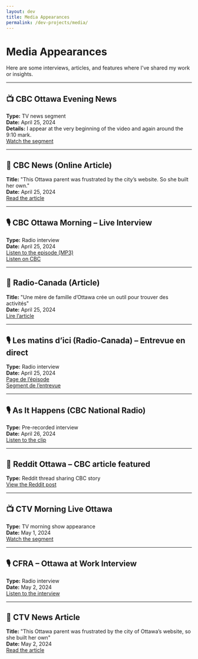 ```yaml
---
layout: dev
title: Media Appearances
permalink: /dev-projects/media/
---
```


# Media Appearances

Here are some interviews, articles, and features where I've shared my work or insights.

---

## 📺 CBC Ottawa Evening News  
**Type:** TV news segment  
**Date:** April 25, 2024  
**Details:** I appear at the very beginning of the video and again around the 9:10 mark.  
[Watch the segment](https://www.cbc.ca/player/play/video/1.7185600)

---

## 📰 CBC News (Online Article)  
**Title:** "This Ottawa parent was frustrated by the city’s website. So she built her own."  
**Date:** April 25, 2024  
[Read the article](https://www.cbc.ca/news/canada/ottawa/ottawa-recreation-schedule-booking-app-website-1.7183398)

---

## 🎙️ CBC Ottawa Morning – Live Interview  
**Type:** Radio interview  
**Date:** April 25, 2024  
[Listen to the episode (MP3)](https://mp3.cbc.ca/radio/CBC_Radio_VMS/659/278/dave-lPnVVWZO-20240425_1714053249695.mp3)  
[Listen on CBC](https://www.cbc.ca/listen/live-radio/1-100-ottawa-morning)

---

## 📰 Radio-Canada (Article)  
**Title:** "Une mère de famille d’Ottawa crée un outil pour trouver des activités"  
**Date:** April 25, 2024  
[Lire l’article](https://ici.radio-canada.ca/nouvelle/2067653/trouver-activite-ottawa-programme)

---

## 🎙️ Les matins d’ici (Radio-Canada) – Entrevue en direct  
**Type:** Radio interview  
**Date:** April 25, 2024  
[Page de l’épisode](https://ici.radio-canada.ca/ohdio/premiere/emissions/les-matins-d-ici/episodes/752540/rattrapage-jeudi-25-avril-2024)  
[Segment de l’entrevue](https://ici.radio-canada.ca/ohdio/premiere/emissions/Les-matins-d-ici/segments/entrevue/495095/intelligence-artificielle-inscription-loisirs-activites-ottawa)

---

## 🎙️ As It Happens (CBC National Radio)  
**Type:** Pre-recorded interview  
**Date:** April 26, 2024  
[Listen to the clip](https://www.cbc.ca/listen/live-radio/1-2-as-it-happens/clip/16058997-a-thousand-steps-forward-one-step-back)

---

## 📰 Reddit Ottawa – CBC article featured  
**Type:** Reddit thread sharing CBC story  
[View the Reddit post](https://www.reddit.com/r/ottawa/s/4gQiJiqtYm)

---

## 📺 CTV Morning Live Ottawa  
**Type:** TV morning show appearance  
**Date:** May 1, 2024  
[Watch the segment](https://ottawa.ctvnews.ca/video/c2913823-building-a-new-website-for-city-activities)

---

## 🎙️ CFRA – Ottawa at Work Interview  
**Type:** Radio interview  
**Date:** May 2, 2024  
[Listen to the interview](https://www.iheart.com/podcast/962-ottawa-at-work-with-patric-159294472/episode/oaw-a-bit-of-a-nightmare-172889723/)

---

## 📰 CTV News Article  
**Title:** "This Ottawa parent was frustrated by the city of Ottawa’s website, so she built her own"  
**Date:** May 2, 2024  
[Read the article](https://ottawa.ctvnews.ca/this-ottawa-parent-was-frustrated-by-the-city-of-ottawa-s-website-so-she-built-her-own-1.6873832)
